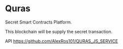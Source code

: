 # Quras
Secret Smart Contracts Platform.

This blockchain will be supply the secret transaction.

API https://github.com/AlexRos101/QURAS_JS_SERVICE